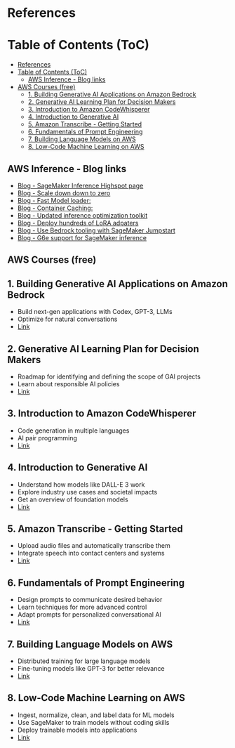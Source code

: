 # References

# Table of Contents (ToC)

- [References](#references)
- [Table of Contents (ToC)](#table-of-contents-toc)
  - [AWS Inference - Blog links](#aws-inference---blog-links)
- [AWS Courses (free)](#aws-courses-free)
  - [1. Building Generative AI Applications on Amazon Bedrock](#1-building-generative-ai-applications-on-amazon-bedrock)
  - [2. Generative AI Learning Plan for Decision Makers](#2-generative-ai-learning-plan-for-decision-makers)
  - [3. Introduction to Amazon CodeWhisperer](#3-introduction-to-amazon-codewhisperer)
  - [4. Introduction to Generative AI](#4-introduction-to-generative-ai)
  - [5. Amazon Transcribe - Getting Started](#5-amazon-transcribe---getting-started)
  - [6. Fundamentals of Prompt Engineering](#6-fundamentals-of-prompt-engineering)
  - [7. Building Language Models on AWS](#7-building-language-models-on-aws)
  - [8. Low-Code Machine Learning on AWS](#8-low-code-machine-learning-on-aws)


## AWS Inference - Blog links
- [Blog - SageMaker Inference Highspot page](https://aws.highspot.com/items/671814eaf8e8a0fb2ee30a20?lfrm=shp.0)
- [Blog - Scale down down to zero](https://aws.amazon.com/blogs/machine-learning/unlock-costsavings-with-the-new-scale-down-to-zero-feature-in-amazon-sagemaker-inference/)
- [Blog - Fast Model loader:](https://aws.amazon.com/blogs/machine-learning/introducing-fastmodel-loader-in-sagemaker-inference-accelerate-autoscaling-for-your-large-languagemodels-llms-part-1/)
- [Blog - Container Caching:](https://aws.amazon.com/blogs/machine-learning/supercharge-your-autoscaling-for-generative-ai-inference-introducing-container-caching-in-sagemaker-inference/)
- [Blog - Updated inference optimization toolkit](https://aws.amazon.com/blogs/machinelearning/:amazon-sagemaker-launches-the-updated-inference-optimization-toolkit-forgenerative-ai/)
- [Blog - Deploy hundreds of LoRA adpaters](https://aws.amazon.com/blogs/machine-learning/easilydeploy-and-manage-hundreds-of-lora-adapters-with-sagemaker-efficient-multi-adapterinference/)
- [Blog - Use Bedrock tooling with SageMaker Jumpstart](https://aws.amazon.com/blogs/machinelearning//use-amazon-bedrock-tooling-with-amazon-sagemaker-jumpstart-models/)
- [Blog - G6e support for SageMaker inference](https://aws.amazon.com/blogs/machinelearning/amazon-sagemaker-inference-now-supports-g6e-instances/)

## AWS Courses (free)

## 1. Building Generative AI Applications on Amazon Bedrock
- Build next-gen applications with Codex, GPT-3, LLMs
- Optimize for natural conversations
- [Link](https://lnkd.in/eM4nRWaW)

## 2. Generative AI Learning Plan for Decision Makers
- Roadmap for identifying and defining the scope of GAI projects
- Learn about responsible AI policies
- [Link](https://lnkd.in/ekGRVWys)

## 3. Introduction to Amazon CodeWhisperer
- Code generation in multiple languages
- AI pair programming
- [Link](https://lnkd.in/eZFxyV8a)

## 4. Introduction to Generative AI
- Understand how models like DALL-E 3 work
- Explore industry use cases and societal impacts
- Get an overview of foundation models
- [Link](https://lnkd.in/eZFxyV8a)

## 5. Amazon Transcribe - Getting Started
- Upload audio files and automatically transcribe them
- Integrate speech into contact centers and systems
- [Link](https://lnkd.in/eZe6KNNd)

## 6. Fundamentals of Prompt Engineering
- Design prompts to communicate desired behavior
- Learn techniques for more advanced control
- Adapt prompts for personalized conversational AI
- [Link](https://lnkd.in/e8QgdFz7)

## 7. Building Language Models on AWS
- Distributed training for large language models
- Fine-tuning models like GPT-3 for better relevance
- [Link](https://lnkd.in/e6UsvekQ)

## 8. Low-Code Machine Learning on AWS
- Ingest, normalize, clean, and label data for ML models
- Use SageMaker to train models without coding skills
- Deploy trainable models into applications
- [Link](https://lnkd.in/eUk-6sf4)
